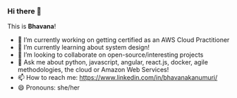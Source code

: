 ### Hi there 👋

This is **Bhavana**!

- 🔭 I’m currently working on getting certified as an AWS Cloud Practitioner
- 🌱 I’m currently learning about system design!
- 👯 I’m looking to collaborate on open-source/interesting projects
- 💬 Ask me about python, javascript, angular, react.js, docker, agile methodologies, the cloud or Amazon Web Services!
- 📫 How to reach me: https://www.linkedin.com/in/bhavanakanumuri/ 
- 😄 Pronouns: she/her

